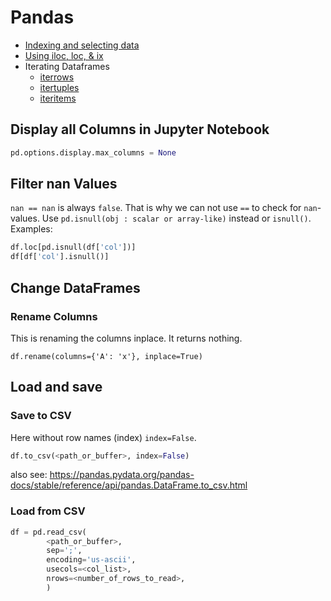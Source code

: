 # Pandas
- [Indexing and selecting data](https://pandas.pydata.org/pandas-docs/stable/user_guide/indexing.html)
- [Using iloc, loc, & ix](https://www.shanelynn.ie/select-pandas-dataframe-rows-and-columns-using-iloc-loc-and-ix/)
- Iterating Dataframes
  - [iterrows](https://pandas.pydata.org/pandas-docs/version/0.17.0/generated/pandas.DataFrame.iterrows.html)
  - [itertuples](https://pandas.pydata.org/pandas-docs/version/0.17.0/generated/pandas.DataFrame.itertuples.html)
  - [iteritems](https://pandas.pydata.org/pandas-docs/version/0.17.0/generated/pandas.DataFrame.iteritems.html)

## Display all Columns in Jupyter Notebook
```python
pd.options.display.max_columns = None
```

## Filter nan Values
`nan == nan` is always `false`. That is why we can not use `==` to check
for `nan`-values. Use `pd.isnull(obj : scalar or array-like)` instead or
`isnull()`. Examples:
``` python
df.loc[pd.isnull(df['col'])]
df[df['col'].isnull()]
```

## Change DataFrames

### Rename Columns
This is renaming the columns inplace. It returns nothing.
```
df.rename(columns={'A': 'x'}, inplace=True)
```

## Load and save

### Save to CSV
Here without row names (index) `index=False`.
``` python
df.to_csv(<path_or_buffer>, index=False)
```
also see: <https://pandas.pydata.org/pandas-docs/stable/reference/api/pandas.DataFrame.to_csv.html>

### Load from CSV
``` python
df = pd.read_csv(
        <path_or_buffer>,
        sep=';',
        encoding='us-ascii',
        usecols=<col_list>,
        nrows=<number_of_rows_to_read>,
        )
```
